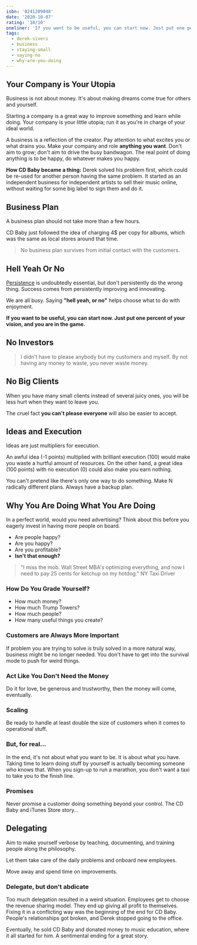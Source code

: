 ```yaml
---
isbn: '0241209048'
date: '2020-10-07'
rating: '10/10'
oneliner: 'If you want to be useful, you can start now. Just put one percent of your vision, and you are in the game.'
tags:
  - derek-sivers
  - business
  - staying-small
  - saying-no
  - why-are-you-doing
---
```


## Your Company is Your Utopia

Business is not about money. It's about making dreams come true for others and yourself.

Starting a company is a great way to improve something and learn while doing. Your company is your little utopia; run it as you're in charge of your ideal world.

A business is a reflection of the creator. Pay attention to what excites you or what drains you. Make your company and role **anything you want**. Don't aim to grow; don't aim to drive the busy bandwagon. The real point of doing anything is to be happy, do whatever makes you happy.

**How CD Baby became a thing:** Derek solved his problem first, which could be re-used for another person having the same problem. It started as an independent business for independent artists to sell their music online, without waiting for some big label to sign them and do it.

## Business Plan

A business plan should not take more than a few hours.

CD Baby just followed the idea of charging 4\$ per copy for albums, which was the same as local stores around that time.

> No business plan survives from initial contact with the customers.

## Hell Yeah Or No

[Persistence](/tags/persistence) is undoubtedly essential, but don't persistently do the wrong thing. Success comes from persistently improving and innovating.

We are all busy. Saying **"hell yeah, or no"** helps choose what to do with enjoyment.

**If you want to be useful, you can start now. Just put one percent of your vision, and you are in the game.**

## No Investors

> I didn't have to please anybody but my customers and myself.
> By not having any money to waste, you never waste money.

## No Big Clients

When you have many small clients instead of several juicy ones, you will be less hurt when they want to leave you.

The cruel fact **you can't please everyone** will also be easier to accept.

## Ideas and Execution

Ideas are just multipliers for execution.

An awful idea (-1 points) multiplied with brilliant execution (100) would make you waste a hurtful amount of resources. On the other hand, a great idea (100 points) with no execution (0) could also make you earn nothing.

You can't pretend like there's only one way to do something. Make N radically different plans. Always have a backup plan.

## Why You Are Doing What You Are Doing

In a perfect world, would you need advertising? Think about this before you eagerly invest in having more people on board.

- Are people happy?
- Are you happy?
- Are you profitable?
- **Isn't that enough?**

> "I miss the mob. Wall Street MBA's optimizing everything, and now I need to pay 25 cents for ketchup on my hotdog." NY Taxi Driver

### How Do You Grade Yourself?

- How much money?
- How much Trump Towers?
- How much people?
- How many useful things you create?

### Customers are Always More Important

If problem you are trying to solve is truly solved in a more natural way, business might be no longer needed. You don't have to get into the survival mode to push for weird things.

### Act Like You Don't Need the Money

Do it for love, be generous and trustworthy, then the money will come, eventually.

### Scaling

Be ready to handle at least double the size of customers when it comes to operational stuff.

### But, for real...

In the end, it's not about what you want to be. It is about what you have. Taking time to learn doing stuff by yourself is actually becoming someone who knows that. When you sign-up to run a marathon, you don't want a taxi to take you to the finish line.

### Promises

Never promise a customer doing something beyond your control. The CD Baby and iTunes Store story...

## Delegating

Aim to make yourself verbose by teaching, documenting, and training people along the philosophy.

Let them take care of the daily problems and onboard new employees.

Move away and spend time on improvements.

### Delegate, but don't abdicate

Too much delegation resulted in a weird situation. Employees get to choose the revenue sharing model. They end up giving all profit to themselves. Fixing it in a conflicting way was the beginning of the end for CD Baby. People's relationships got broken, and Derek stopped going to the office.

Eventually, he sold CD Baby and donated money to music education, where it all started for him. A sentimental ending for a great story.
